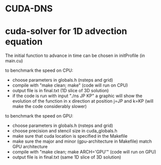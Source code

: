# CUDA-DNS

# cuda-solver for 1D advection equation

The initial function to advance in time can be chosen in initProfile (in main.cu)

to benchmark the speed on CPU:

- choose parameters in globals.h (nsteps and grid)
- compile with "make clean; make" (code will run on CPU)
- output file is in final.txt (1D slice of 3D solution)
- if the code is run with input "./ns JP KP" a graphic will show the evolution of the function in x direction
  at position j=JP and k=KP (will make the code considerably slower)


to benchmark the speed on GPU:

- choose parameters in globals.h (nsteps and grid)
- choose precision and stencil size in cuda_globals.h
- make sure that cuda location is specified in the Makefile
- make sure the major and minor (gpu-architecture in Makefile) match GPU architecture 
- compile with "make clean; make ARCH='GPU'" (code will run on GPU)
- output file is in final.txt (same 1D slice of 3D solution)

